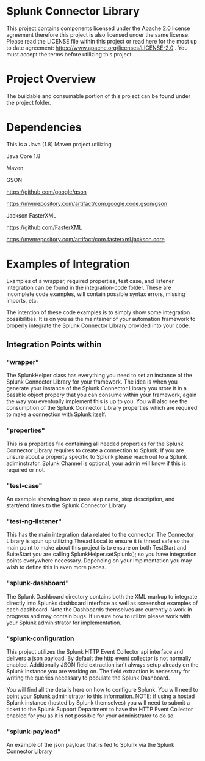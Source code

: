 <h1>Splunk Connector Library</h1>

This project contains components licensed under the Apache 2.0 license agreement therefore this project is also licensed under the same license.  Please read the LICENSE file within this project or read here for the most up to date agreement: https://www.apache.org/licenses/LICENSE-2.0 .  You must accept the terms before utilizing this project

<h1>Project Overview</h1>
The buildable and consumable portion of this project can be found under the project folder.

<h1>Dependencies</h1>
This is a Java (1.8) Maven project utilizing 

Java Core 1.8

Maven

GSON

https://github.com/google/gson

https://mvnrepository.com/artifact/com.google.code.gson/gson

Jackson FasterXML 

https://github.com/FasterXML

https://mvnrepository.com/artifact/com.fasterxml.jackson.core

<h1>Examples of Integration</h1>

Examples of a wrapper, required properties, test case, and listener integration can be found in the integration-code folder. These are incomplete code examples, will contain possible syntax errors, missing imports, etc.

The intention of these code examples is to simply show some integration possibilities. It is on you as the maintainer of your automation framework to properly integrate the Splunk Connector Library provided into your code.

<h2>Integration Points within <integration-examples> </h2>

<h3>"wrapper"</h3>  
The SplunkHelper class has everything you need to set an instance of the Splunk Connector Library for your framework. The idea is when you generate your instance of the Splunk Connector Library you store it in a passble object propery that you can consume within your framework, again the way you eventually implement this is up to you.  You will also see the consumption of the Splunk Connector Library properties which are required to make a connection with Splunk itself.

<h3>"properties"</h3> 
This is a properties file containing all needed properties for the Splunk Connector Library requires to create a connection to Splunk.  If you are unsure about a property specific to Splunk please reach out to a Splunk adiminstrator.  Splunk Channel is optional, your admin will know if this is required or not.

<h3>"test-case"</h3>  
An example showing how to pass step name, step description, and start/end times to the Splunk Connector Library

<h3>"test-ng-listener"</h3> 
This has the main integration data related to the connector.  The Connector Library is spun up utilizing Thread Local to ensure it is thread safe so the main point to make about this project is to ensure on both TestStart and SuiteStart you are calling SplunkHelper.setSplunk(); so you have integration points everywhere necessary.  Depending on your implmentation you may wish to define this in even more places.

<h3>"splunk-dashboard"</h1>
The Splunk Dashboard directory contains both the XML markup to integrate directly into Splunks dashboard interface as well as screenshot examples of each dashboard.  Note the Dashboards themselves are currently a work in progress and may contain bugs.  If unsure how to utilize please work with your Splunk administrator for implementation.

<h3>"splunk-configuration</h1>
This project utilizes the Splunk HTTP Event Collector api interface and delivers a json payload.  By default the http event collector is not normally enabled.  Additionally JSON field extraction isn't always setup already on the Splunk instance you are working on.  The field extraction is necessary for writing the queries necessary to populate the Splunk Dashboard.  

You will find all the details here on how to configure Splunk.  You will need to point your Splunk administrator to this information.  NOTE: if using a hosted Splunk instance (hosted by Splunk themselves) you will need to submit a ticket to the Splunk Support Department to have the HTTP Event Collector enabled for you as it is not possible for your administrator to do so.

<h3>"splunk-payload"</h3>
An example of the json payload that is fed to Splunk via the Splunk Connector Library 